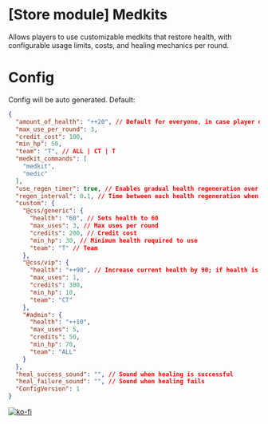 # [Store module] Medkits
Allows players to use customizable medkits that restore health, with configurable usage limits, costs, and healing mechanics per round.

# Config
Config will be auto generated. Default:
```json
{
  "amount_of_health": "++20", // Default for everyone, in case player doesnt have permissions inside "custom" 
  "max_use_per_round": 3,
  "credit_cost": 100,
  "min_hp": 50,
  "team": "T", // ALL | CT | T 
  "medkit_commands": [
    "medkit",
    "medic"
  ],
  "use_regen_timer": true, // Enables gradual health regeneration over time
  "regen_interval": 0.1, // Time between each health regeneration when the above is true
  "custom": {
    "@css/generic": {
      "health": "60", // Sets health to 60
      "max_uses": 3, // Max uses per round
      "credits": 200, // Credit cost
      "min_hp": 30, // Minimum health required to use
      "team": "T" // Team
    },
    "@css/vip": {
      "health": "++90", // Increase current health by 90; if health is 5, it will become 95
      "max_uses": 1,
      "credits": 300,
      "min_hp": 10,
      "team": "CT"
    },
    "#admin": {
      "health": "++10",
      "max_uses": 5,
      "credits": 50,
      "min_hp": 70,
      "team": "ALL"
    }
  },
  "heal_success_sound": "", // Sound when healing is successful
  "heal_failure_sound": "", // Sound when healing fails
  "ConfigVersion": 1
}
```
[![ko-fi](https://ko-fi.com/img/githubbutton_sm.svg)](https://ko-fi.com/L4L611665R)
